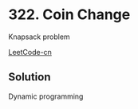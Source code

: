 # 322. Coin Change

Knapsack problem

[LeetCode-cn](https://leetcode-cn.com/problems/coin-change/)

## Solution

Dynamic programming
